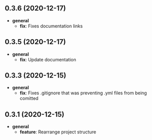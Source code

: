 ## 0.3.6 (2020-12-17)

* __general__
    * **fix**: Fixes documentation links

## 0.3.5 (2020-12-17)

* __general__
    * **fix**: Update documentation

## 0.3.3 (2020-12-15)

* __general__
    * **fix**: Fixes .gitignore that was preventing .yml files from being comitted

## 0.3.1 (2020-12-15)

* __general__
    * **feature**: Rearrange project structure

